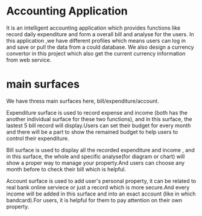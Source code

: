 # Accounting Application
It is an intelligent accounting application which provides functions like record daily expenditure and form a overall bill and analyse for the users. In this application ,we have different profiles which means users can log in and save or pull the data from a could database. We also design a currency convertor in this project which also get the current currency information from web service.

# main surfaces
We have thress main surfaces here, bill/expenditure/account.

Expenditure surface is used to record expense and income (both has the another individual surface for these two functions), and in this surface, the lastest 5 bill record will display.Users can set their budget for every month and there will be a part to show the remained budget to help users to control their expenditure. 

Bill surface is used to display all the recorded expenditure and income , and in this surface, the whole and specific analyse(for diagram or chart) will show a proper way to manage your property.And users can choose any month before to check their bill which is helpful.

Account surface is used to add user's personal property, it can be related to real bank online serviece or just a record which is more secure.And every income will be added in this surface and into an exact account (like in which bandcard).For users, it is helpful for them to pay attention on their own property.

